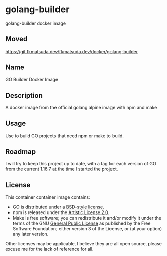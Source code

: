 # golang-builder

golang-builder docker image

## Moved
https://git.fkmatsuda.dev/fkmatsuda.dev/docker/golang-builder

## Name
GO Builder Docker Image

## Description
A docker image from the official golang alpine image with npm and make

## Usage
Use to build GO projects that need npm or make to build.

## Roadmap
I will try to keep this project up to date, with a tag for each version of GO from the current 1.16.7 at the time I started the project.

## License
This container container image contains:
* GO is distributed under a [BSD-style license](./licenses/golang.md).
* npm is released under the [Artistic License 2.0](./licenses/npm.md).
* Make is free software; you can redistribute it and/or modify it under the terms of the GNU [General Public License](./licenses/gpl.md) as published by the Free Software Foundation; either version 3 of the License, or (at your option) any later version.


Other licenses may be applicable, I believe they are all open source, please excuse me for the lack of reference for all.
